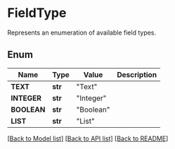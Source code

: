 ﻿# FieldType
Represents an enumeration of available field types.

## Enum
Name | Type | Value | Description
------------ | ------------- | ------------- | -------------
**TEXT** | **str** | "Text" | 
**INTEGER** | **str** | "Integer" | 
**BOOLEAN** | **str** | "Boolean" | 
**LIST** | **str** | "List" | 


[[Back to Model list]](../README.md#documentation-for-models) [[Back to API list]](../README.md#documentation-for-api-endpoints) [[Back to README]](../README.md)


